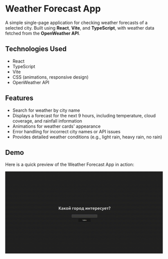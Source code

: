# Weather Forecast App

A simple single-page application for checking weather forecasts of a selected city. Built using **React**, **Vite**, and **TypeScript**, with weather data fetched from the **OpenWeather API**.

## Technologies Used

- React
- TypeScript
- Vite
- CSS (animations, responsive design)
- OpenWeather API

## Features

- Search for weather by city name
- Displays a forecast for the next 9 hours, including temperature, cloud coverage, and rainfall information
- Animations for weather cards' appearance
- Error handling for incorrect city names or API issues
- Provides detailed weather conditions (e.g., light rain, heavy rain, no rain)

## Demo

Here is a quick preview of the Weather Forecast App in action:

![Weather Forecast App Demo](./assets/weather-demo.gif)
